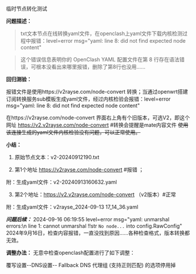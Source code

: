 临时节点转化测试

**问题描述：**

> txt文本节点在线转换yaml文件，在openclash上yaml文件下载内核检测过程中报错：level=error msg="yaml: line 8: did not find expected node content"

> 这个错误信息表明你的 OpenClash YAML 配置文件在第 8 行存在语法错误，可根本没看出来哪里报错，删除了第8行也没用……

**回归测验：**

报错文件是使用https://v2rayse.com/node-convert 转换；当通过openwrt搭建订阅转换服务sub模板生成yaml文件，经过内核检验会报错：level=error msg="yaml: line 8: did not find expected node content"

在https://v2rayse.com/node-convert 界面右上角有个旧版本，可选V2，即这个网址 https://v2.v2rayse.com/node-convert  #转换会提醒是mate内容文件 ~~使用该连接生成的yaml文件内核检验没有问题，可以正常使用。~~

**小结：**

1. 原始节点文本：v2-20240912190.txt
  
2. 第1个地址 https://v2rayse.com/node-convert #报错 ；
  
  附：生成yaml文件：v2-20240913160632.yaml
  
3. 第2个地址：https://v2.v2rayse.com/node-convert      （v2版本）#正常 
  
  附：生成yaml文件：v2rayse_2024-09-13 17_14_36.yaml
  
**_问题后续：_**
2024-09-16 06:19:55 level=error msg="yaml: unmarshal errors:\n  line 1: cannot unmarshal !!str `No node...` into config.RawConfig"
2024年9月16日，检查内容报错，一直没找到原因……各种检查格式，版本转换都无效。

**调整办法：**
无意中检查openclash配置进行了如下调整：

覆写设置--DNS设置--
Fallback DNS 代理组 (支持正则匹配)  的选项停用掉
  
